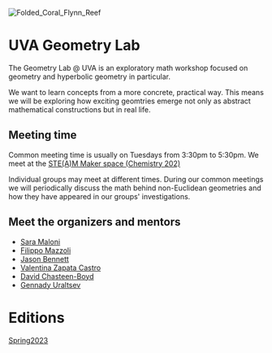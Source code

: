![Folded_Coral_Flynn_Reef](https://user-images.githubusercontent.com/7040974/191885554-2213debe-ee84-4025-968a-20258f257fb0.jpg)


# UVA Geometry Lab

The Geometry Lab @ UVA is an exploratory math workshop focused on geometry and hyperbolic geometry in particular.

We want to learn concepts from a more concrete, practical way. This means we will be exploring how exciting geomtries emerge not only as abstract mathematical constructions but in real life. 

## Meeting time
Common meeting time is usually on Tuesdays from 3:30pm to 5:30pm. We meet at the [STE(A)M Maker space (Chemistry 202)](https://learningdesign.as.virginia.edu/space/maker-spaces)

Individual groups may meet at different times. During our common meetings we will periodically discuss the math behind non-Euclidean geometries and how they have appeared in our groups' investigations. 

## Meet the organizers and mentors

- [Sara Maloni](https://math.virginia.edu/people/sm4cw/)
- [Filippo Mazzoli](https://filippomazzoli.github.io/)
- [Jason Bennett](https://learningdesign.as.virginia.edu/jason-bennett)
- [Valentina Zapata Castro](https://math.virginia.edu/people/vz6an/)
- [David Chasteen-Boyd](https://math.virginia.edu/people/kxk2dr/)
- [Gennady Uraltsev](https://guraltsev.github.io/)

# Editions
[Spring2023](https://github.com/geolab-UVA/Spring2023)
